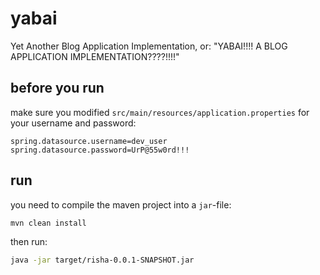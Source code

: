 # yabai


Yet Another Blog Application Implementation, or: "YABAI!!!! A BLOG APPLICATION IMPLEMENTATION????!!!!"

## before you run

make sure you modified `src/main/resources/application.properties` for your username and password:

```
spring.datasource.username=dev_user
spring.datasource.password=UrP@55w0rd!!!
```

## run

you need to compile the maven project into a `jar`-file:

```bash
mvn clean install
```

then run:

```bash
java -jar target/risha-0.0.1-SNAPSHOT.jar
```
